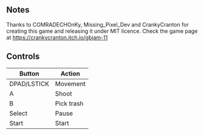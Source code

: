 ## Notes

Thanks to COMRADECHOnKy, Missing_Pixel_Dev and CrankyCranton for creating this game and releasing it under MIT licence. Check the game page at https://crankycranton.itch.io/gbjam-11

## Controls

| Button | Action |
|--|--| 
|DPAD/LSTICK|Movement|
|A|Shoot|
|B|Pick trash|
|Select|Pause|
|Start|Start|


